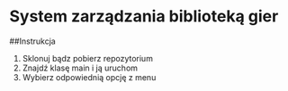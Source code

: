 # System zarządzania biblioteką gier

##Instrukcja
1. Sklonuj bądz pobierz repozytorium
2. Znajdź klasę main i ją uruchom
3. Wybierz odpowiednią opcję z menu
